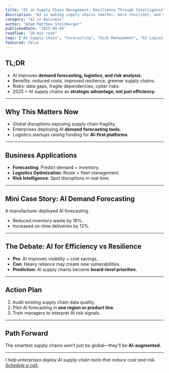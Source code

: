 ```yaml
---
title: "AI in Supply Chain Management: Resilience Through Intelligence"
description: "AI is making supply chains smarter, more resilient, and more sustainable. Learn how enterprises are using AI for forecasting, logistics, and risk management."
category: "AI in Business"
author: "Adam Matthew Steinberger"
publishedDate: "2025-09-04"
readTime: "18 min read"
tags: ["AI Supply Chain", "Forecasting", "Risk Management", "AI Logistics"]
featured: false
---
```


## TL;DR
- AI improves **demand forecasting, logistics, and risk analysis.**  
- Benefits: reduced costs, improved resilience, greener supply chains.  
- Risks: data gaps, fragile dependencies, cyber risks.  
- 2025 = AI supply chains as **strategic advantage, not just efficiency.**  

---

## Why This Matters Now

- Global disruptions exposing supply chain fragility.  
- Enterprises deploying AI **demand forecasting tools.**  
- Logistics startups raising funding for **AI-first platforms.**  

---

## Business Applications

- **Forecasting**: Predict demand + inventory.  
- **Logistics Optimization**: Route + fleet management.  
- **Risk Intelligence**: Spot disruptions in real time.  

---

## Mini Case Story: AI Demand Forecasting

A manufacturer deployed AI forecasting.  
- Reduced inventory waste by 18%.  
- Increased on-time deliveries by 12%.  

---

## The Debate: AI for Efficiency vs Resilience

- **Pro**: AI improves visibility + cost savings.  
- **Con**: Heavy reliance may create new vulnerabilities.  
- **Prediction**: AI supply chains become **board-level priorities.**  

---

## Action Plan

1. Audit existing supply chain data quality.  
2. Pilot AI forecasting in **one region or product line.**  
3. Train managers to interpret AI risk signals.  

---

## Path Forward

The smartest supply chains won’t just be global—they’ll be **AI-augmented.**  

---

*I help enterprises deploy AI supply chain tools that reduce cost and risk. [Schedule a call.](/services/ai-consulting)*
